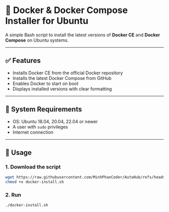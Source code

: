 # 🐳 Docker & Docker Compose Installer for Ubuntu

A simple Bash script to install the latest versions of **Docker CE** and **Docker Compose** on Ubuntu systems.

---

## ✅ Features

- Installs Docker CE from the official Docker repository
- Installs the latest Docker Compose from GitHub
- Enables Docker to start on boot
- Displays installed versions with clear formatting

---

## 🧰 System Requirements

- OS: Ubuntu 18.04, 20.04, 22.04 or newer
- A user with `sudo` privileges
- Internet connection

---

## 🚀 Usage

### 1. Download the script

```bash
wget https://raw.githubusercontent.com/MinhPhanCoder/AutoHub/refs/heads/master/git_install/git-install.sh
chmod +x docker-install.sh
```
### 2. Run
```bash
./docker-install.sh
